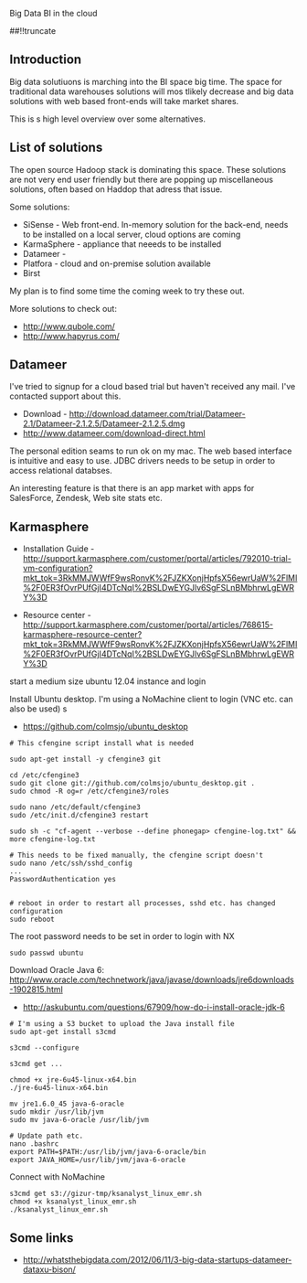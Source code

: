 Big Data BI in the cloud

[meta:author]: <> (Jonas Colmsjo)
[meta:title]: <> (Big Data BI in the cloud)
[meta:date]: <> (2013-04-11)
[meta:nested:key]: <> (Metadata value)

##!!truncate


## Introduction

Big data solutiuons is marching into the BI space big time. The space for traditional data warehouses
solutions will mos tlikely decrease and big data solutions with web based front-ends will take market
shares.

This is s high level overview over some alternatives.


## List of solutions

The open source Hadoop stack is dominating this space. These solutions are not very end user friendly 
but there are popping up miscellaneous solutions, often based on Haddop that adress that issue.

Some solutions:

 * SiSense - Web front-end. In-memory solution for the back-end, needs to be installed on a local server, cloud options are coming
 * KarmaSphere - appliance that neeeds to be installed
 * Datameer - 
 * Platfora - cloud and on-premise solution available
 * Birst

 My plan is to find some time the coming week to try these out.

More solutions to check out:
 * http://www.qubole.com/
 * http://www.hapyrus.com/


## Datameer

I've tried to signup for a cloud based trial but haven't received any mail. I've contacted support about this.

 * Download - http://download.datameer.com/trial/Datameer-2.1/Datameer-2.1.2.5/Datameer-2.1.2.5.dmg
 * http://www.datameer.com/download-direct.html

The personal edition seams to run ok on my mac. The web based interface is intuitive and easy to use. JDBC drivers needs to be setup in order to access relational databses. 

An interesting feature is that there is an app market with apps for SalesForce, Zendesk, Web site stats etc. 


## Karmasphere

* Installation Guide - http://support.karmasphere.com/customer/portal/articles/792010-trial-vm-configuration?mkt_tok=3RkMMJWWfF9wsRonvK%2FJZKXonjHpfsX56ewrUaW%2FlMI%2F0ER3fOvrPUfGjI4DTcNqI%2BSLDwEYGJlv6SgFSLnBMbhrwLgEWRY%3D

 * Resource center - http://support.karmasphere.com/customer/portal/articles/768615-karmasphere-resource-center?mkt_tok=3RkMMJWWfF9wsRonvK%2FJZKXonjHpfsX56ewrUaW%2FlMI%2F0ER3fOvrPUfGjI4DTcNqI%2BSLDwEYGJlv6SgFSLnBMbhrwLgEWRY%3D


start a medium size ubuntu 12.04 instance and login

Install Ubuntu desktop. I'm using a NoMachine client to login (VNC etc. can also be used) s

 * https://github.com/colmsjo/ubuntu_desktop

```
# This cfengine script install what is needed

sudo apt-get install -y cfengine3 git

cd /etc/cfengine3
sudo git clone git://github.com/colmsjo/ubuntu_desktop.git .
sudo chmod -R og=r /etc/cfengine3/roles

sudo nano /etc/default/cfengine3
sudo /etc/init.d/cfengine3 restart

sudo sh -c "cf-agent --verbose --define phonegap> cfengine-log.txt" && more cfengine-log.txt

# This needs to be fixed manually, the cfengine script doesn't
sudo nano /etc/ssh/sshd_config 
...
PasswordAuthentication yes


# reboot in order to restart all processes, sshd etc. has changed configuration
sudo reboot
```

The root password needs to be set in order to login with NX

```
sudo passwd ubuntu
```


Download Oracle Java 6: http://www.oracle.com/technetwork/java/javase/downloads/jre6downloads-1902815.html

* http://askubuntu.com/questions/67909/how-do-i-install-oracle-jdk-6


```
# I'm using a S3 bucket to upload the Java install file
sudo apt-get install s3cmd

s3cmd --configure

s3cmd get ...

chmod +x jre-6u45-linux-x64.bin 
./jre-6u45-linux-x64.bin

mv jre1.6.0_45 java-6-oracle
sudo mkdir /usr/lib/jvm
sudo mv java-6-oracle /usr/lib/jvm

# Update path etc.
nano .bashrc
export PATH=$PATH:/usr/lib/jvm/java-6-oracle/bin
export JAVA_HOME=/usr/lib/jvm/java-6-oracle

```


Connect with NoMachine

```
s3cmd get s3://gizur-tmp/ksanalyst_linux_emr.sh
chmod +x ksanalyst_linux_emr.sh 
./ksanalyst_linux_emr.sh 
```


## Some links


 * http://whatsthebigdata.com/2012/06/11/3-big-data-startups-datameer-dataxu-bison/


